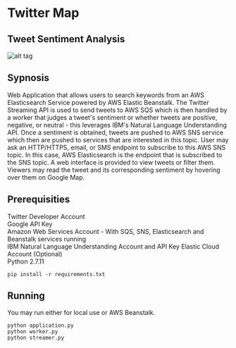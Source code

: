 # Twitter Map
## Tweet Sentiment Analysis
![alt tag](https://github.com/mramdass/Twitter_Map/blob/master/Screenshots/Zoom_Out.PNG)  
## Sypnosis
Web Application that allows users to search keywords from an AWS Elasticsearch Service powered by AWS Elastic Beanstalk. The Twitter Streaming API is used to send tweets to AWS SQS which is then handled by a worker that judges a tweet's sentiment or whether tweets are positive, negative, or neutral - this leverages IBM's Natural Language Understanding API. Once a sentiment is obtained, tweets are pushed to AWS SNS service which then are pushed to services that are interested in this topic. User may ask an HTTP/HTTPS, email, or SMS endpoint to subscribe to this AWS SNS topic. In this case, AWS Elasticsearch is the endpoint that is subscribed to the SNS topic. A web interface is provided to view tweets or filter them. Viewers may read the tweet and its corresponding sentiment by hovering over them on Google Map.  
## Prerequisities
Twitter Developer Account  
Google API Key  
Amazon Web Services Account - With SQS, SNS, Elasticsearch and Beanstalk services running  
IBM Natural Language Understanding Account and API Key
Elastic Cloud Account (Optional)  
Python 2.7.11  
```
pip install -r requirements.txt
```
## Running
You may run either for local use or AWS Beanstalk.  
```
python application.py
python worker.py
python streamer.py
```
